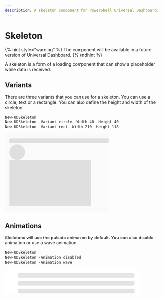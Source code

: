 ```yaml
---
description: A skeleton component for PowerShell Universal Dashboard.
---
```


# Skeleton

{% hint style="warning" %}
The component will be available in a future version of Universal Dashboard.
{% endhint %}

A skeleton is a form of a loading component that can show a placeholder while data is received. 

## Variants

There are three variants that you can use for a skeleton. You can use a circle, text or a rectangle. You can also define the height and width of the skeleton.

```text
New-UDSkeleton
New-UDSkeleton -Variant circle -Width 40 -Height 40
New-UDSkeleton -Variant rect -Width 210 -Height 118
```

![Skeletons](../../../.gitbook/assets/image%20%28212%29.png)

## Animations

Skeletons will use the pulsate animation by default. You can also disable animation or use a wave animation. 

```text
New-UDSkeleton
New-UDSkeleton -Animation disabled
New-UDSkeleton -Animation wave
```

![Animations](../../../.gitbook/assets/animation.gif)



